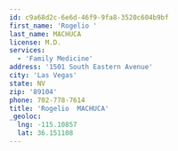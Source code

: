 ```yaml
---
id: c9a68d2c-6e6d-46f9-9fa8-3520c604b9bf
first_name: 'Rogelio '
last_name: MACHUCA
license: M.D.
services:
  - 'Family Medicine'
address: '1501 South Eastern Avenue'
city: 'Las Vegas'
state: NV
zip: '89104'
phone: 702-778-7614
title: 'Rogelio  MACHUCA'
_geoloc:
  lng: -115.10857
  lat: 36.151108
---
```

